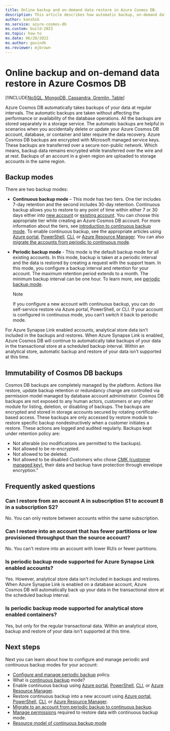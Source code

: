 ```yaml
---
title: Online backup and on-demand data restore in Azure Cosmos DB.
description: This article describes how automatic backup, on-demand data restore works. It also explains the difference between continuous and periodic backup modes.
author: kanshiG
ms.service: azure-cosmos-db
ms.custom: build-2023
ms.topic: how-to
ms.date: 06/28/2022
ms.author: govindk
ms.reviewer: mjbrown
---
```


# Online backup and on-demand data restore in Azure Cosmos DB

[!INCLUDE[NoSQL, MongoDB, Cassandra, Gremlin, Table](includes/appliesto-nosql-mongodb-cassandra-gremlin-table.md)]

Azure Cosmos DB automatically takes backups of your data at regular intervals. The automatic backups are taken without affecting the performance or availability of the database operations. All the backups are stored separately in a storage service. The automatic backups are helpful in scenarios when you accidentally delete or update your Azure Cosmos DB account, database, or container and later require the data recovery. Azure Cosmos DB backups are encrypted with Microsoft managed service keys. These backups are transferred over a secure non-public network. Which means, backup data remains encrypted while transferred over the wire and at rest. Backups of an account in a given region are uploaded to storage accounts in the same region.

## Backup modes

There are two backup modes:

* **Continuous backup mode** –  This mode has two tiers. One tier includes 7-day retention and the second includes 30-day retention. Continuous backup allows you to restore to any point of time within either 7 or 30 days either into [new account](restore-account-continuous-backup.md) or [existing account](restore-in-account-continuous-backup-resource-model.md). You can choose this appropriate tier while creating an Azure Cosmos DB account. For more information about the tiers, see [introduction to continuous backup mode](continuous-backup-restore-introduction.md). To enable continuous backup, see the appropriate articles using [Azure portal](provision-account-continuous-backup.md#provision-portal), [PowerShell](provision-account-continuous-backup.md#provision-powershell), [CLI](provision-account-continuous-backup.md#provision-cli), or [Azure Resource Manager](provision-account-continuous-backup.md#provision-arm-template). You can also [migrate the accounts from periodic to continuous mode](migrate-continuous-backup.md).

* **Periodic backup mode** - This mode is the default backup mode for all existing accounts. In this mode, backup is taken at a periodic interval and the data is restored by creating a request with the support team. In this mode, you configure a backup interval and retention for your account. The maximum retention period extends to a month. The minimum backup interval can be one hour.  To learn more, see [periodic backup mode](periodic-backup-restore-introduction.md).

  > [!NOTE]
  > If you configure a new account with continuous backup, you can do self-service restore via Azure portal, PowerShell, or CLI. If your account is configured in continuous mode, you can’t switch it back to periodic mode.

For Azure Synapse Link enabled accounts, analytical store data isn't included in the backups and restores. When Azure Synapse Link is enabled, Azure Cosmos DB will continue to automatically take backups of your data in the transactional store at a scheduled backup interval. Within an analytical store, automatic backup and restore of your data isn't supported at this time.

## Immutability of Cosmos DB backups
Cosmos DB backups are completely managed by the platform. Actions like restore, update backup retention or redundancy change are controlled via permission model managed by database account administrator. Cosmos DB backups are not exposed to any human actors, customers or any other module for listing, deletion, or disabling of backups. The backups are encrypted and stored in storage accounts secured by rotating certificate-based access. These backups are only accessed by restore module to restore specific backup nondestructively when a customer initiates a restore. These actions are logged and audited regularly. Backups kept under retention policy are:  
* Not alterable (no modifications are permitted to the backups). 
* Not allowed to be re-encrypted. 
* Not allowed to be deleted.   
* Not allowed to be disabled 
Customers who chose [CMK (customer managed key)](how-to-setup-customer-managed-keys.md), their data and backup have protection through envelope encryption."  

## Frequently asked questions

### Can I restore from an account A in subscription S1 to account B in a subscription S2?

No. You can only restore between accounts within the same subscription.

### Can I restore into an account that has fewer partitions or low provisioned throughput than the source account?

No. You can't restore into an account with lower RU/s or fewer partitions.

### Is periodic backup mode supported for Azure Synapse Link enabled accounts?

Yes. However, analytical store data isn't included in backups and restores. When Azure Synapse Link is enabled on a database account, Azure Cosmos DB will automatically back up your data in the transactional store at the scheduled backup interval.

### Is periodic backup mode supported for analytical store enabled containers?

Yes, but only for the regular transactional data. Within an analytical store, backup and restore of your data isn't supported at this time.

## Next steps

Next you can learn about how to configure and manage periodic and continuous backup modes for your account:

* [Configure and manage periodic backup](periodic-backup-restore-introduction.md) policy.
* What is [continuous backup](continuous-backup-restore-introduction.md) mode?
* Enable continuous backup using [Azure portal](provision-account-continuous-backup.md#provision-portal), [PowerShell](provision-account-continuous-backup.md#provision-powershell), [CLI](provision-account-continuous-backup.md#provision-cli), or [Azure Resource Manager](provision-account-continuous-backup.md#provision-arm-template).
* Restore continuous backup into a new account using [Azure portal](restore-account-continuous-backup.md#restore-account-portal), [PowerShell](restore-account-continuous-backup.md#restore-account-powershell), [CLI](restore-account-continuous-backup.md#restore-account-cli), or [Azure Resource Manager](restore-account-continuous-backup.md#restore-arm-template).
* [Migrate to an account from periodic backup to continuous backup](migrate-continuous-backup.md).
* [Manage permissions](continuous-backup-restore-permissions.md) required to restore data with continuous backup mode.
* [Resource model of continuous backup mode](continuous-backup-restore-resource-model.md)
